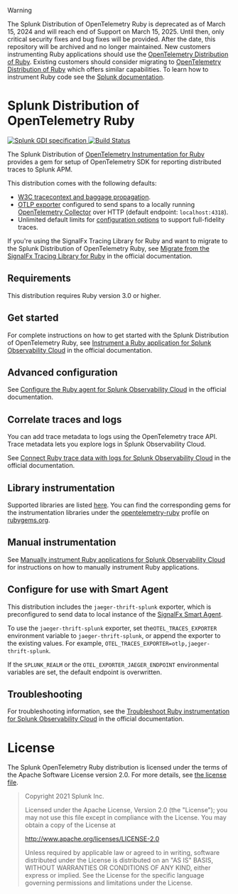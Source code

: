 > [!WARNING]
> The Splunk Distribution of OpenTelemetry Ruby is deprecated as of March 15, 2024 and will reach end of Support on March 15, 2025.
> Until then, only critical security fixes and bug fixes will be provided. After the date, this repository will be archived and no longer maintained.
> New customers instrumenting Ruby applications should use the [OpenTelemetry Distribution of Ruby](https://github.com/open-telemetry/opentelemetry-ruby).
> Existing customers should consider migrating to [OpenTelemetry Distribution of Ruby](https://github.com/open-telemetry/opentelemetry-ruby) which offers similar capabilities. To learn how to instrument Ruby code see the [Splunk documentation](https://docs.splunk.com/observability/en/gdi/get-data-in/application/ruby/get-started-ruby.html).

# Splunk Distribution of OpenTelemetry Ruby

<p align="left">
  <a href="https://github.com/signalfx/gdi-specification/releases/tag/v1.2.0">
    <img alt="Splunk GDI specification" src="https://img.shields.io/badge/GDI-1.2.0-blueviolet?style=for-the-badge">
  </a>
  <a href="https://github.com/signalfx/splunk-otel-ruby/actions?query=workflow%3A%22Ruby+CI%22">
    <img alt="Build Status" src="https://img.shields.io/github/workflow/status/signalfx/splunk-otel-ruby/Ruby%20CI?style=for-the-badge">
  </a>
</p>

The Splunk Distribution of [OpenTelemetry Instrumentation for
Ruby](https://github.com/open-telemetry/opentelemetry-ruby) provides a gem for
setup of OpenTelemetry SDK for reporting distributed traces to Splunk
APM.

This distribution comes with the following defaults:

- [W3C tracecontext and baggage propagation](https://www.w3.org/TR/trace-context).
- [OTLP exporter](https://rubygems.org/gems/opentelemetry-exporter-otlp)
  configured to send spans to a locally running [OpenTelemetry
  Collector](https://github.com/open-telemetry/opentelemetry-collector) over
  HTTP (default endpoint: `localhost:4318`).
- Unlimited default limits for [configuration options](#trace-configuration) to
  support full-fidelity traces.

If you're using the SignalFx Tracing Library for Ruby and want to migrate to the Splunk Distribution of OpenTelemetry Ruby, see [Migrate from the SignalFx Tracing Library for Ruby](https://docs.splunk.com/observability/en/gdi/get-data-in/application/ruby/distro/troubleshooting/migrate-signalfx-ruby-agent-to-otel.html) in the official documentation.

## Requirements

This distribution requires Ruby version 3.0 or higher.

## Get started

For complete instructions on how to get started with the Splunk Distribution of OpenTelemetry Ruby, see [Instrument a Ruby application for Splunk Observability Cloud](https://docs.splunk.com/observability/en/gdi/get-data-in/application/ruby/distro/instrumentation/instrument-ruby-application.html) in the official documentation.

## Advanced configuration

See [Configure the Ruby agent for Splunk Observability Cloud](https://docs.splunk.com/observability/en/gdi/get-data-in/application/ruby/distro/configuration/advanced-ruby-otel-configuration.html) in the official documentation.

## Correlate traces and logs

You can add trace metadata to logs using the OpenTelemetry trace API. Trace
metadata lets you explore logs in Splunk Observability Cloud.

See [Connect Ruby trace data with logs for Splunk Observability Cloud](https://docs.splunk.com/observability/en/gdi/get-data-in/application/ruby/distro/instrumentation/connect-traces-logs.html) in the official documentation.

## Library instrumentation

Supported libraries are listed
[here](https://github.com/open-telemetry/opentelemetry-ruby-contrib/tree/main/instrumentation).
You can find the corresponding gems for the instrumentation libraries under the
[opentelemetry-ruby](https://rubygems.org/profiles/opentelemetry-ruby) profile
on [rubygems.org](https://rubygems.org).


## Manual instrumentation

See [Manually instrument Ruby applications for Splunk Observability Cloud](https://docs.splunk.com/observability/en/gdi/get-data-in/application/ruby/distro/instrumentation/ruby-manual-instrumentation.html) for instructions on how to manually instrument Ruby applications.

## Configure for use with Smart Agent

This distribution includes the `jaeger-thrift-splunk` exporter, which is preconfigured to send data to local instance of the [SignalFx Smart Agent](https://github.com/signalfx/signalfx-agent).

To use the `jaeger-thrift-splunk` exporter, set the`OTEL_TRACES_EXPORTER` environment variable to `jaeger-thrift-splunk`, or append the exporter to the existing values. For example,  `OTEL_TRACES_EXPORTER=otlp,jaeger-thrift-splunk`.

If the `SPLUNK_REALM` or the `OTEL_EXPORTER_JAEGER_ENDPOINT` environmental variables are set, the default endpoint is overwritten.

## Troubleshooting

For troubleshooting information, see the [Troubleshoot Ruby instrumentation for Splunk Observability Cloud](https://docs.splunk.com/observability/en/gdi/get-data-in/application/ruby/distro/troubleshooting/common-ruby-troubleshooting.html) in the official documentation.

# License

The Splunk OpenTelemetry Ruby distribution is licensed under the terms of the
Apache Software License version 2.0. For more details, see [the license
file](./LICENSE).

> Copyright 2021 Splunk Inc.
>
> Licensed under the Apache License, Version 2.0 (the "License"); you may not use this file except in compliance with the License. You may obtain a copy of the License at
>
> http://www.apache.org/licenses/LICENSE-2.0
>
> Unless required by applicable law or agreed to in writing, software distributed under the License is distributed on an "AS IS" BASIS, WITHOUT WARRANTIES OR CONDITIONS OF ANY KIND, either express or implied. See the License for the specific language governing permissions and limitations under the License.

